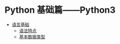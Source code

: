 # Python 基础篇——Python3

* [语言基础](语言基础/README.md)
  + [语法特点](语言基础/语法特点/README.md)
  + [基本数据类型](语言基础/基本数据类型/README.md)

